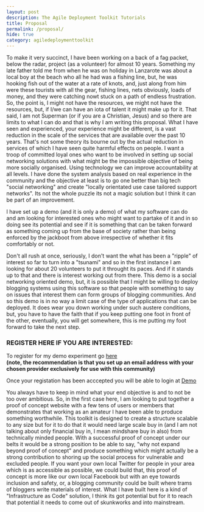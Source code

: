 ```yaml
---
layout: post
description: The Agile Deployment Toolkit Tutorials
title: Proposal
permalink: /proposal/
hide: true
category: agiledeploymenttoolkit
---
```


To make it very succinct, I have been working on a back of a fag packet, below the radar, project (as a volunteer) for almost 10 years. Something my late father told me from when he was on holiday in Lanzarote was about a local boy at the beach who all he had was a fishing line, but, he was hooking fish out of the water at a rate of knots, and, just along from him were these tourists with all the gear, fishing lines, nets obviously, loads of money, and they were catching nowt stuck on a path of endless frustration. So, the point is, I might not have the resources, we might not have the resources, but, if I/we can have an iota of talent it might make up for it. That said, I am not Superman (or if you are a Christian, Jesus) and so there are limits to what I can do and that is why I am writing this proposal. What I have seen and experienced, your experience might be different, is a vast reduction in the scale of the services that are available over the past 10 years. That's not some theory its bourne out by the actual reduction in services of which I have seen quite harmful effects on people. I want a troop of committed loyal ones who want to be involved in setting up social networking solutions with what might be the impossible objective of being more socially organised. Using technology we can improve accountability at all levels. I have done the system analysis based on real experience in the community and the objective at least is to go one better than big tech "social networking" and create "locally orientated use case tailored support networks". Its not the whole puzzle its not a magic solution but I think it can be part of an improvement.   

I have set up a demo (and it is only a demo) of what my software can do and am looking for interested ones who might want to partake of it and in so doing see its potential and see if it is something that can be taken forward as something coming up from the base of society rather than being enforced by the jackboot from above irrespective of whether it fits comfortably or not.  

Don't all rush at once, seriously, I don't want the what has been a "ripple" of interest so far to turn into a "tsunami" and so in the first instance I am looking for about 20 volunteers to put it throught its paces. And if it stands up to that and there is interest working out from there. This demo is a social networking oriented demo, but, it is possible that I might be willing to deploy blogging systems using this software so that people with something to say on issues that interest them can form groups of blogging communities. And so this demo is in no way a limit case of the type of applications that can be deployed. It does wear you down working under such austere conditions, but, you have to have the faith that if you keep putting one foot in front of the other, eventually, you will get somewhere, this is me putting my foot forward to take the next step.  

### REGISTER HERE IF YOU ARE INTERESTED:

To register for my demo experiment go [here](https://docs.google.com/forms/d/e/1FAIpQLSeRVSFZK4vopoboQo01PBd9SYPRj_OirwgEYwJ0f_AOA0V4ow/viewform)  
**(note, the recommendation is that you set up an email address with your chosen provider exclusively for use with this community)**   
  
  
Once your registation has been acccepted you will be able to login at [Demo](https://tryout.nuocial.org.uk)  

You always have to keep in mind what your end objective is and to not be too over ambitious. So, in the first case here, I am looking to put together a proof of concept website with a few tens of users or members that demonstrates that working as an amateur I have been able to produce something worthwhile. This toolkit is designed to create a structure scalable to any size but for it to do that it would need large scale buy in (and I am not talking about only financial buy in, I mean mindshare buy  in also) from technically minded people. With a successful proof of concept under our belts it would be a strong position to be able to say, "why not expand beyond proof of concept" and produce something which might actually be a strong contribution to shoring up the social process for vulnerable and excluded people. If you want your own local Twitter for people in your area which is as accessible as possible, we could build that, this proof of concept is more like our own local Facebook but with an eye towards inclusion and safety, or, a blogging community could be built where trams of bloggers write materials of interest. What I have built here is a kind of "Infrastructure as Code" solution, I think its got potential but for it to reach that potential it needs to come out of skunkworks and into mainstream. 
